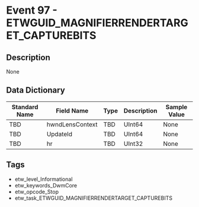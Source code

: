 # Event 97 - ETWGUID_MAGNIFIERRENDERTARGET_CAPTUREBITS

## Description
None

## Data Dictionary
|Standard Name|Field Name|Type|Description|Sample Value|
|---|---|---|---|---|
|TBD|hwndLensContext|TBD|UInt64|None|None|
|TBD|UpdateId|TBD|UInt64|None|None|
|TBD|hr|TBD|UInt32|None|None|

## Tags
* etw_level_Informational
* etw_keywords_DwmCore
* etw_opcode_Stop
* etw_task_ETWGUID_MAGNIFIERRENDERTARGET_CAPTUREBITS